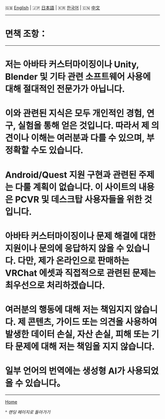 🇬🇧 [English](0.md) | 🇯🇵 [日本語](0.ja.md) | 🇰🇷 [한국어](0.ko.md) | 🇨🇳 [中文](0.zh.md)

---

# 면책 조항：

---

# 저는 아바타 커스터마이징이나 Unity, Blender 및 기타 관련 소프트웨어 사용에 대해 절대적인 전문가가 아닙니다.



# 이와 관련된 지식은 모두 개인적인 경험, 연구, 실험을 통해 얻은 것입니다. 따라서 제 의견이나 이해는 여러분과 다를 수 있으며, 부정확할 수도 있습니다.



# Android/Quest 지원 구현과 관련된 주제는 다룰 계획이 없습니다. 이 사이트의 내용은 PCVR 및 데스크탑 사용자들을 위한 것입니다.



# 아바타 커스터마이징이나 문제 해결에 대한 지원이나 문의에 응답하지 않을 수 있습니다. 다만, 제가 온라인으로 판매하는 VRChat 에셋과 직접적으로 관련된 문제는 최우선으로 처리하겠습니다.



# 여러분의 행동에 대해 저는 책임지지 않습니다. 제 콘텐츠, 가이드 또는 의견을 사용하여 발생한 데이터 손실, 자산 손실, 피해 또는 기타 문제에 대해 저는 책임을 지지 않습니다.



# 일부 언어의 번역에는 생성형 AI가 사용되었을 수 있습니다。

---

[Home](../README.md)

^ *랜딩 페이지로 돌아가기*
